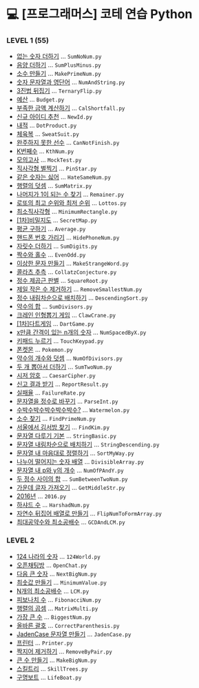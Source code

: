 # 💻 [프로그래머스] 코테 연습 Python

### LEVEL 1 (55)
-  [없는 숫자 더하기](https://programmers.co.kr/learn/courses/30/lessons/86051) ... `SumNoNum.py`
-  [음양 더하기](https://programmers.co.kr/learn/courses/30/lessons/76501) ... `SumPlusMinus.py`
-  [소수 만들기](https://programmers.co.kr/learn/courses/30/lessons/12977) ... `MakePrimeNum.py`
-  [숫자 문자열과 영단어](https://programmers.co.kr/learn/courses/30/lessons/81301) ... `NumAndString.py`
-  [3진법 뒤집기](https://programmers.co.kr/learn/courses/30/lessons/68935) ... `TernaryFlip.py`
-  [예산](https://programmers.co.kr/learn/courses/30/lessons/12982) ... `Budget.py`
-  [부족한 금액 계산하기](https://programmers.co.kr/learn/courses/30/lessons/82612) ... `CalShortfall.py`
-  [신규 아이디 추천](https://programmers.co.kr/learn/courses/30/lessons/72410) ... `NewId.py`
-  [내적](https://programmers.co.kr/learn/courses/30/lessons/70128) ... `DotProduct.py`
-  [체육복](https://programmers.co.kr/learn/courses/30/lessons/42862) ... `SweatSuit.py`
-  [완주하지 못한 선수](https://programmers.co.kr/learn/courses/30/lessons/42576) ... `CanNotFinish.py`
-  [K번째수](https://programmers.co.kr/learn/courses/30/lessons/42748) ... `KthNum.py`
-  [모의고사](https://programmers.co.kr/learn/courses/30/lessons/42840) ... `MockTest.py`
-  [직사각형 별찍기](https://programmers.co.kr/learn/courses/30/lessons/12969) ... `PinStar.py`
-  [같은 숫자는 싫어](https://programmers.co.kr/learn/courses/30/lessons/12906) ... `HateSameNum.py`
-  [행렬의 덧셈](https://programmers.co.kr/learn/courses/30/lessons/12950) ... `SumMatrix.py`
-  [나머지가 1이 되는 수 찾기](https://programmers.co.kr/learn/courses/30/lessons/87389) ... `Remainer.py`
-  [로또의 최고 순위와 최저 순위](https://programmers.co.kr/learn/courses/30/lessons/77484) ... `Lottos.py`
-  [최소직사각형](https://programmers.co.kr/learn/courses/30/lessons/86491) ... `MinimumRectangle.py`
-  [[1차]비밀지도](https://programmers.co.kr/learn/courses/30/lessons/17681) ... `SecretMap.py`
-  [평균 구하기](https://programmers.co.kr/learn/courses/30/lessons/12944) ... `Average.py`
-  [핸드폰 번호 가리기](https://programmers.co.kr/learn/courses/30/lessons/12948) ... `HidePhoneNum.py`
-  [자릿수 더하기](https://programmers.co.kr/learn/courses/30/lessons/12931) ... `SumDigits.py`
-  [짝수와 홀수](https://programmers.co.kr/learn/courses/30/lessons/12937) ... `EvenOdd.py`
-  [이상한 문자 만들기](https://programmers.co.kr/learn/courses/30/lessons/12930) ... `MakeStrangeWord.py`
-  [콜라츠 추측](https://programmers.co.kr/learn/courses/30/lessons/12943) ... `CollatzConjecture.py`
-  [정수 제곱근 판별](https://programmers.co.kr/learn/courses/30/lessons/12934) ... `SquareRoot.py`
-  [제일 작은 수 제거하기](https://programmers.co.kr/learn/courses/30/lessons/12935) ... `RemoveSmallestNum.py`
-  [정수 내림차순으로 배치하기](https://programmers.co.kr/learn/courses/30/lessons/12933) ... `DescendingSort.py`
-  [약수의 합](https://programmers.co.kr/learn/courses/30/lessons/12928) ... `SumDivisors.py`
-  [크레인 인형뽑기 게임](https://programmers.co.kr/learn/courses/30/lessons/64061) ... `ClawCrane.py`
-  [[1차]다트게임](https://programmers.co.kr/learn/courses/30/lessons/17682) ... `DartGame.py`
-  [x만큼 간격이 있는 n개의 숫자](https://programmers.co.kr/learn/courses/30/lessons/12954) ... `NumSpacedByX.py`
-  [키패드 누르기](https://programmers.co.kr/learn/courses/30/lessons/67256) ... `TouchKeypad.py`
-  [폰켓몬](https://programmers.co.kr/learn/courses/30/lessons/1845) ... `Pokemon.py`
-  [약수의 개수와 덧셈](https://programmers.co.kr/learn/courses/30/lessons/77884) ... `NumOfDivisors.py`
-  [두 개 뽑아서 더하기](https://programmers.co.kr/learn/courses/30/lessons/68644) ... `SumTwoNum.py`
-  [시저 암호](https://programmers.co.kr/learn/courses/30/lessons/12926) ... `CaesarCipher.py`
-  [신고 결과 받기](https://programmers.co.kr/learn/courses/30/lessons/92334) ... `ReportResult.py`
-  [실패율](https://programmers.co.kr/learn/courses/30/lessons/42889) ... `FailureRate.py`
-  [문자열을 정수로 바꾸기](https://programmers.co.kr/learn/courses/30/lessons/12925) ... `ParseInt.py`
-  [수박수박수박수박수박수?](https://programmers.co.kr/learn/courses/30/lessons/12922) ... `Watermelon.py`
-  [소수 찾기](https://programmers.co.kr/learn/courses/30/lessons/12921) ... `FindPrimeNum.py`
-  [서울에서 김서방 찾기](https://programmers.co.kr/learn/courses/30/lessons/12919) ... `FindKim.py`
-  [문자열 다루기 기본](https://programmers.co.kr/learn/courses/30/lessons/12918) ... `StringBasic.py`
-  [문자열 내림차순으로 배치하기](https://programmers.co.kr/learn/courses/30/lessons/12917) ... `StringDescending.py`
-  [문자열 내 마음대로 정렬하기](https://programmers.co.kr/learn/courses/30/lessons/12915) ... `SortMyWay.py`
-  [나누어 떨어지는 숫자 배열](https://programmers.co.kr/learn/courses/30/lessons/12910) ... `DivisibleArray.py`
-  [문자열 내 p와 y의 개수](https://programmers.co.kr/learn/courses/30/lessons/12916) ... `NumOfPAndY.py`
-  [두 정수 사이의 합](https://programmers.co.kr/learn/courses/30/lessons/12912) ... `SumBetweenTwoNum.py`
-  [가운데 글자 가져오기](https://programmers.co.kr/learn/courses/30/lessons/12903) ... `GetMiddleStr.py`
-  [2016년](https://programmers.co.kr/learn/courses/30/lessons/12901) ... `2016.py`
-  [하샤드 수](https://programmers.co.kr/learn/courses/30/lessons/12947) ... `HarshadNum.py`
-  [자연수 뒤집어 배열로 만들기](https://programmers.co.kr/learn/courses/30/lessons/12932) ... `FlipNumToFormArray.py`
-  [최대공약수와 최소공배수](https://programmers.co.kr/learn/courses/30/lessons/12940) ... `GCDAndLCM.py`

### LEVEL 2
-  [124 나라의 숫자](https://programmers.co.kr/learn/courses/30/lessons/12899) ... `124World.py`
-  [오픈채팅방](https://programmers.co.kr/learn/courses/30/lessons/42888) ... `OpenChat.py`
-  [다음 큰 숫자](https://programmers.co.kr/learn/courses/30/lessons/12911) ... `NextBigNum.py`
-  [최솟값 만들기](https://programmers.co.kr/learn/courses/30/lessons/12941) ... `MinimumValue.py`
-  [N개의 최소공배수](https://programmers.co.kr/learn/courses/30/lessons/12953) ... `LCM.py`
-  [피보나치 수](https://programmers.co.kr/learn/courses/30/lessons/12945) ... `FibonacciNum.py`
-  [행렬의 곱셈](https://programmers.co.kr/learn/courses/30/lessons/12949) ... `MatrixMulti.py`
-  [가장 큰 수](https://programmers.co.kr/learn/courses/30/lessons/42746) ... `BiggestNum.py`
-  [올바른 괄호](https://programmers.co.kr/learn/courses/30/lessons/12909) ... `CorrectParenthesis.py`
-  [JadenCase 문자열 만들기](https://programmers.co.kr/learn/courses/30/lessons/12951) ... `JadenCase.py`
-  [프린터](https://programmers.co.kr/learn/courses/30/lessons/42587) ... `Printer.py`
-  [짝지어 제거하기](https://programmers.co.kr/learn/courses/30/lessons/12973) ... `RemoveByPair.py`
-  [큰 수 만들기](https://programmers.co.kr/learn/courses/30/lessons/42883) ... `MakeBigNum.py`
-  [스킬트리](https://programmers.co.kr/learn/courses/30/lessons/49993) ... `SkillTrees.py`
-  [구명보트](https://programmers.co.kr/learn/courses/30/lessons/42885) ... `LifeBoat.py`
